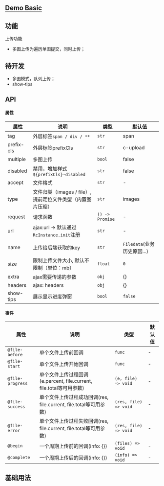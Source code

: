 ## [Demo Basic](https://wya-team.github.io/wya-vc/dist/upload/basic.html)
## 功能
上传功能

- 多图上传为遍历单图提交，同时上传；

## 待开发

- 多图模式，队列上传；
- show-tips

## API

#### 属性

属性 | 说明 | 类型 | 默认值
---|---|---|---
tag | 外层标签`span / div / **` | `str` | span
prefix-cls | 外层标签prefixCls | `str` | c-upload
multiple | 多图上传 | `bool` | false
disabled | 禁用，增加样式`${prefixCls}-disabled` | `str` | false
accept | 文件格式 | `str` | -
type | 文件归类（images / file）,提前定位文件类型（内置图片压缩） | `str` | images
request | 请求函数 | `() -> Promise` | -
url | ajax:url -> 默认通过`RcInstance.init`注册 | `str` | -
name | 上传给后端获取的key | `str` | `Filedata`(业务历史原因...)
size | 限制上传文件大小, 默认不限制（单位：mb） | `float` | `0`
extra | ajax需要传递的参数 | `obj` | {}
headers | ajax: headers | `obj` | {}
show-tips | 展示显示进度弹窗 | `bool` | `false`


#### 事件

属性 | 说明 | 类型 | 默认值
---|---|---|---
`@file-before` | 单个文件上传前回调 | `func` | -
`@file-start` | 单个文件上传开始回调 | `func` | -
`@file-progress` | 单个文件上传过程回调(e.percent, file.current, file.total等可用参数) | `(e, file) => void` | -
`@file-success` | 单个文件上传过程成功回调(res, file.current, file.total等可用参数) | `(res, file) => void` | -
`@file-error` | 单个文件上传过程失败回调(res, file.current, file.total等可用参数) | `(res, file) => void` | -
`@begin` | 一个周期上传前的回调(info: {}) | `(files) => void` | -
`@complete` | 一个周期上传后的回调(info: {}) | `(info) => void` | -



## 基础用法

```jsx

```